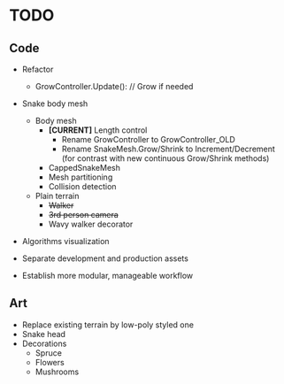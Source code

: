# TODO

## Code
- Refactor
    - GrowController.Update(): // Grow if needed

- Snake body mesh
    - Body mesh
        - **[CURRENT]** Length control
            - Rename GrowController to GrowController_OLD
            - Rename SnakeMesh.Grow/Shrink to Increment/Decrement (for contrast with new continuous Grow/Shrink methods)
        - CappedSnakeMesh
        - Mesh partitioning
        - Collision detection
    - Plain terrain
        - ~~Walker~~
        - ~~3rd person camera~~
        - Wavy walker decorator

- Algorithms visualization
- Separate development and production assets
- Establish more modular, manageable workflow

## Art
- Replace existing terrain by low-poly styled one
- Snake head
- Decorations
    - Spruce
    - Flowers
    - Mushrooms
